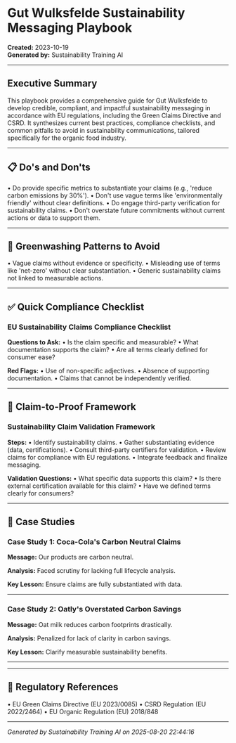 # Gut Wulksfelde Sustainability Messaging Playbook

**Created:** 2023-10-19  
**Generated by:** Sustainability Training AI

---

## Executive Summary

This playbook provides a comprehensive guide for Gut Wulksfelde to develop credible, compliant, and impactful sustainability messaging in accordance with EU regulations, including the Green Claims Directive and CSRD. It synthesizes current best practices, compliance checklists, and common pitfalls to avoid in sustainability communications, tailored specifically for the organic food industry.

---

## 📋 Do's and Don'ts

• Do provide specific metrics to substantiate your claims (e.g., 'reduce carbon emissions by 30%').
• Don't use vague terms like 'environmentally friendly' without clear definitions.
• Do engage third-party verification for sustainability claims.
• Don't overstate future commitments without current actions or data to support them.

---

## 🚨 Greenwashing Patterns to Avoid

• Vague claims without evidence or specificity.
• Misleading use of terms like 'net-zero' without clear substantiation.
• Generic sustainability claims not linked to measurable actions.

---

## ✅ Quick Compliance Checklist

### EU Sustainability Claims Compliance Checklist

**Questions to Ask:**
• Is the claim specific and measurable?
• What documentation supports the claim?
• Are all terms clearly defined for consumer ease?

**Red Flags:**
• Use of non-specific adjectives.
• Absence of supporting documentation.
• Claims that cannot be independently verified.


---

## 🔄 Claim-to-Proof Framework

### Sustainability Claim Validation Framework

**Steps:**
• Identify sustainability claims.
• Gather substantiating evidence (data, certifications).
• Consult third-party certifiers for validation.
• Review claims for compliance with EU regulations.
• Integrate feedback and finalize messaging.

**Validation Questions:**
• What specific data supports this claim?
• Is there external certification available for this claim?
• Have we defined terms clearly for consumers?


---

## 📖 Case Studies

### Case Study 1: Coca-Cola's Carbon Neutral Claims

**Message:** Our products are carbon neutral.

**Analysis:** Faced scrutiny for lacking full lifecycle analysis.

**Key Lesson:** Ensure claims are fully substantiated with data.

---

### Case Study 2: Oatly's Overstated Carbon Savings

**Message:** Oat milk reduces carbon footprints drastically.

**Analysis:** Penalized for lack of clarity in carbon savings.

**Key Lesson:** Clarify measurable sustainability benefits.

---



---

## 📄 Regulatory References

• EU Green Claims Directive (EU 2023/0085)
• CSRD Regulation (EU 2022/2464)
• EU Organic Regulation (EU) 2018/848

---

*Generated by Sustainability Training AI on 2025-08-20 22:44:16*
